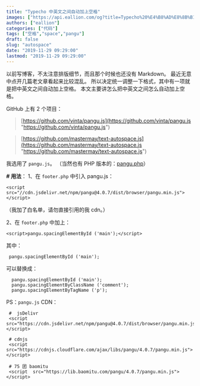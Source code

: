 ```yaml
---
title: "Typecho 中英文之间自动加上空格"
images: ["https://api.eallion.com/og?title=Typecho%20%E4%B8%AD%E8%8B%B1%E6%96%87%E4%B9%8B%E9%97%B4%E8%87%AA%E5%8A%A8%E5%8A%A0%E4%B8%8A%E7%A9%BA%E6%A0%BC"]
authors: ["eallion"]
categories: ["代码"]
tags: ["空格","space","pangu"]
draft: false
slug: "autospace"
date: "2019-11-29 09:29:00"
lastmod: "2019-11-29 09:29:00"
---
```


以前写博客，不太注意排版细节，而且那个时候也还没有 Markdown。
最近无意中点开几篇老文章看起来比较混乱。
所以决定统一调整一下格式，其中有一项就是把中英文之间自动加上空格。
本文主要讲怎么把中英文之间怎么自动加上空格。

GitHub 上有 2 个项目：
> [https://github.com/vinta/pangu.js](https://github.com/vinta/pangu.js "https://github.com/vinta/pangu.js")  

>[https://github.com/mastermay/text-autospace.js](https://github.com/mastermay/text-autospace.js "https://github.com/mastermay/text-autospace.js")

我选用了 `pangu.js`。
（当然也有 PHP 版本的：[pangu.php](https://github.com/linclancey/pangu.php)）

**# 用法**：
1、在 `footer.php` 中引入 pangu.js：

```
<script src="//cdn.jsdelivr.net/npm/pangu@4.0.7/dist/browser/pangu.min.js"></script>
```

（我加了白名单，请勿直接引用的我 cdn。）

2、在 `footer.php` 中加上：

```
<script>pangu.spacingElementById ('main');</script>
```

其中：

```
 pangu.spacingElementById ('main');
```

可以替换成：

```
  pangu.spacingElementById ('main');
  pangu.spacingElementByClassName ('comment');
  pangu.spacingElementByTagName ('p');
```

PS：`pangu.js` CDN：

```
 #  jsDelivr
 <script src="https://cdn.jsdelivr.net/npm/pangu@4.0.7/dist/browser/pangu.min.js"></script>
 
 # cdnjs
 <script src="https://cdnjs.cloudflare.com/ajax/libs/pangu/4.0.7/pangu.min.js"></script>
 
 # 75 团 baomitu
 <script  src="https://lib.baomitu.com/pangu/4.0.7/pangu.min.js"></script>
 ```
